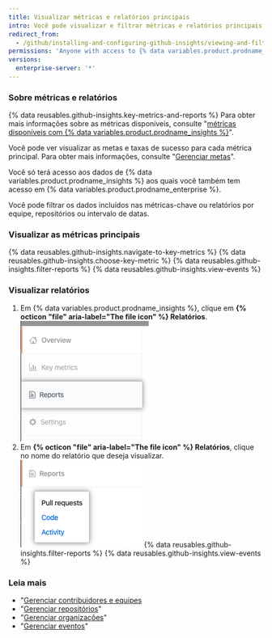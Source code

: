 ```yaml
---
title: Visualizar métricas e relatórios principais
intro: Você pode visualizar e filtrar métricas e relatórios principais para ajudá-lo a entender e melhorar o processo de entrega de software através dos dados.
redirect_from:
  - /github/installing-and-configuring-github-insights/viewing-and-filtering-key-metrics-and-reports
permissions: 'Anyone with access to {% data variables.product.prodname_insights %} can view key metrics and reports.'
versions:
  enterprise-server: '*'
---
```


### Sobre métricas e relatórios

{% data reusables.github-insights.key-metrics-and-reports %} Para obter mais informações sobre as métricas disponíveis, consulte "[métricas disponíveis com {% data variables.product.prodname_insights %}](/insights/exploring-your-usage-of-github-enterprise/metrics-available-with-github-insights)".

Você pode ver visualizar as metas e taxas de sucesso para cada métrica principal. Para obter mais informações, consulte "[Gerenciar metas](/insights/installing-and-configuring-github-insights/managing-goals)".

Você só terá acesso aos dados de {% data variables.product.prodname_insights %} aos quais você também tem acesso em {% data variables.product.prodname_enterprise %}.

Você pode filtrar os dados incluídos nas métricas-chave ou relatórios por equipe, repositórios ou intervalo de datas.

### Visualizar as métricas principais

{% data reusables.github-insights.navigate-to-key-metrics %}
{% data reusables.github-insights.choose-key-metric %}
{% data reusables.github-insights.filter-reports %}
{% data reusables.github-insights.view-events %}

### Visualizar relatórios

1. Em {% data variables.product.prodname_insights %}, clique em **{% octicon "file" aria-label="The file icon" %} Relatórios**. ![Aba de relatórios](/assets/images/help/insights/reports-tab.png)
2. Em **{% octicon "file" aria-label="The file icon" %} Relatórios**, clique no nome do relatório que deseja visualizar. ![Lista de relatórios](/assets/images/help/insights/reports-list.png)
{% data reusables.github-insights.filter-reports %}
{% data reusables.github-insights.view-events %}

### Leia mais

- "[Gerenciar contribuidores e equipes](/insights/installing-and-configuring-github-insights/managing-contributors-and-teams)
- "[Gerenciar repositórios](/insights/installing-and-configuring-github-insights/managing-repositories)"
- "[Gerenciar organizações](/insights/installing-and-configuring-github-insights/managing-organizations)"
- "[Gerenciar eventos](/insights/installing-and-configuring-github-insights/managing-events)"
